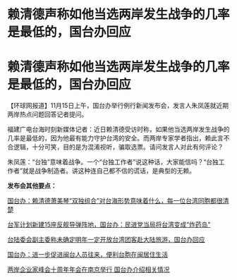 # 赖清德声称如他当选两岸发生战争的几率是最低的，国台办回应

# 赖清德声称如他当选两岸发生战争的几率是最低的，国台办回应

【环球网报道】11月15日上午，国台办举行例行新闻发布会，发言人朱凤莲就近期两岸热点问题回答记者提问。

福建广电台海时刻新媒体记者：近日赖清德受访时称，如果他当选两岸发生战争的几率是最低的，因为他最有能力守护台湾的安全。而两岸专家学者指出，赖此言不合逻辑，十分可笑，目的是为混淆视听，骗取选票。请问发言人对此有何评论？

朱凤莲：“台独”意味着战争。一个“台独工作者”说这种话，大家能信吗？“台独工作者”就是战争制造者。讲这种连自己都不信的谎话，是典型的无赖。

**发布会其他要点：**

[国台办：赖清德萧美琴“双独组合”对台海形势意味着什么，每一位台湾同胞都很清楚](https://news.qq.com/rain/a/20231115A02LAE00)

[台军计划新建15座反舰导弹阵地，国台办：民进党当局将台湾变成“炸药岛”
](https://news.qq.com/rain/a/20231115A02O4K00)

[台陆委会副主委称未确定明年一定开放台湾团客赴大陆旅游，国台办回应](https://news.qq.com/rain/a/20231115A02H4Y00)

[国台办：进一步促进闽台人员往来，便利台胞在闽居住生活](https://news.qq.com/rain/a/20231115A02O6D00)

[两岸企业家峰会十周年年会在南京举行 国台办介绍相关情况](https://news.qq.com/rain/a/20231115A02JG400)

